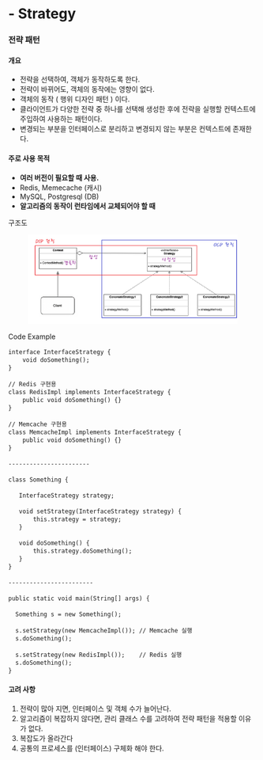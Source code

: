 # - Strategy

### 전략 패턴

#### 개요

* 전략을 선택하여, 객체가 동작하도록 한다.
* 전략이 바뀌어도, 객체의 동작에는 영향이 없다.
* 객체의 동작 ( 행위 디자인 패턴 ) 이다.
* 클라이언트가 다양한 전략 중 하나를 선택해 생성한 후에 전략을 실행할 컨텍스트에 주입하여 사용하는 패턴이다.
* 변경되는 부분을 인터페이스로 분리하고 변경되지 않는 부분은 컨텍스트에 존재한다.

#### 주로 사용 목적

* **여러 버전이 필요할 때 사용.**
* Redis, Memecache (캐시)
* MySQL, Postgresql (DB)
* **알고리즘의 동작이 런타임에서 교체되어야 할 때**

구조도

<figure><img src="../../../.gitbook/assets/image (10).png" alt=""><figcaption></figcaption></figure>

Code Example

```
interface InterfaceStrategy {
    void doSomething();
}

// Redis 구현용
class RedisImpl implements InterfaceStrategy {
    public void doSomething() {}
}

// Memcache 구현용
class MemcacheImpl implements InterfaceStrategy {
    public void doSomething() {}
}

-----------------------

class Something {

   InterfaceStrategy strategy;
   
   void setStrategy(InterfaceStrategy strategy) {
	   this.strategy = strategy;
   }
   
   void doSomething() {
	   this.strategy.doSomething();
   }
}

------------------------

public static void main(String[] args) {

  Something s = new Something();
  
  s.setStrategy(new MemcacheImpl()); // Memcache 실행
  s.doSomething();
  
  s.setStrategy(new RedisImpl());    // Redis 실행
  s.doSomething();
}
```

#### 고려 사항

1. 전략이 많아 지면, 인터페이스 및 객체 수가 늘어난다.
2. 알고리즘이 복잡하지 않다면, 관리 클래스 수를 고려하여 전략 패턴을 적용할 이유가 없다.
3. 복잡도가 올라간다
4. 공통의 프로세스를 (인터페이스) 구체화 해야 한다.

